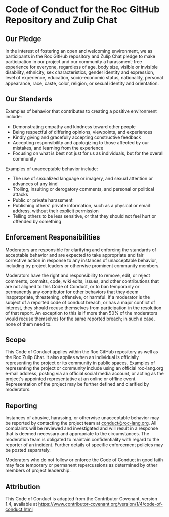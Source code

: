 # Code of Conduct for the Roc GitHub Repository and Zulip Chat

## Our Pledge

In the interest of fostering an open and welcoming environment, we as participants in the Roc GitHub repository and Zulip Chat pledge to make participation in our project and our community a harassment-free experience for everyone, regardless of age, body size, visible or invisible disability, ethnicity, sex characteristics, gender identity and expression, level of experience, education, socio-economic status, nationality, personal appearance, race, caste, color, religion, or sexual identity and orientation.

## Our Standards

Examples of behavior that contributes to creating a positive environment include:

* Demonstrating empathy and kindness toward other people
* Being respectful of differing opinions, viewpoints, and experiences
* Kindly giving and gracefully accepting constructive feedback
* Accepting responsibility and apologizing to those affected by our mistakes, and learning from the experience
* Focusing on what is best not just for us as individuals, but for the overall
  community

Examples of unacceptable behavior include:

* The use of sexualized language or imagery, and sexual attention or advances of any kind
* Trolling, insulting or derogatory comments, and personal or political attacks
* Public or private harassment
* Publishing others' private information, such as a physical or email address, without their explicit permission
* Telling others to be less sensitive, or that they should not feel hurt or offended by something

## Enforcement Responsibilities

Moderators are responsible for clarifying and enforcing the standards of acceptable behavior and are expected to take appropriate and fair corrective action in response to any instances of unacceptable behavior, including by project leaders or otherwise prominent community members.

Moderators have the right and responsibility to remove, edit, or reject comments, commits, code, wiki edits, issues, and other contributions that are not aligned to this Code of Conduct, or to ban temporarily or permanently any contributor for other behaviors that they deem inappropriate, threatening, offensive, or harmful. If a moderator is the subject of a reported code of conduct breach, or has a major conflict of interest, they should recuse themselves from participation in the resolution of that report. An exception to this is if more than 50% of the moderators would recuse themselves for the same reported breach; in such a case, none of them need to.

## Scope

This Code of Conduct applies within the Roc GitHub repository as well as the Roc Zulip Chat. It also applies when an individual is officially representing the project or its community in public spaces. Examples of representing the project or community include using an official roc-lang.org e-mail address, posting via an official social media account, or acting as the project's appointed representative at an online or offline event. Representation of the project may be further defined and clarified by moderators.

## Reporting

Instances of abusive, harassing, or otherwise unacceptable behavior may be reported by contacting the project team at [conduct@roc-lang.org](mailto:conduct@roc-lang.org). All complaints will be reviewed and investigated and will result in a response that is deemed necessary and appropriate to the circumstances. The moderation team is obligated to maintain confidentiality with regard to the reporter of an incident. Further details of specific enforcement policies may be posted separately.

Moderators who do not follow or enforce the Code of Conduct in good faith may face temporary or permanent repercussions as determined by other members of project leadership.

## Attribution

This Code of Conduct is adapted from the Contributor Covenant, version 1.4, available at https://www.contributor-covenant.org/version/1/4/code-of-conduct.html
